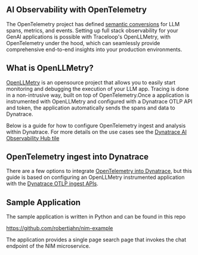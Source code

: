 ## AI Observability with OpenTelemetry

The OpenTelemetry project has defined [semantic conversions](https://opentelemetry.io/docs/specs/semconv/gen-ai/) for LLM spans, metrics, and events.  Setting up full stack observability for your GenAI applications is possible with Traceloop's OpenLLMetry, with OpenTelemetry under the hood, which can seamlessly provide comprehensive end-to-end insights into your production environments.

## What is OpenLLMetry?

[OpenLLMetry](https://www.traceloop.com/docs/openllmetry/introduction) is an opensource project that allows you to easily start monitoring and debugging the execution of your LLM app. Tracing is done in a non-intrusive way, built on top of OpenTelemetry.Once a application is instrumented with OpenLLMetry and configured with a Dynatrace OTLP API and token, the application automatically sends the spans and data to Dynatrace.

Below is a guide for how to configure OpenTelemetry ingest and analysis within Dynatrace. For more details on the use cases see the [Dynatrace AI Observability Hub tile](https://www.dynatrace.com/hub/detail/ai-and-llm-observability)

## OpenTelemetry ingest into Dynatrace 

There are a few options to integrate [OpenTelemetry into Dynatrace](https://www.dynatrace.com/hub/detail/opentelemetry), but this guide is based on configuring an OpenLLMetry instrumented application with the [Dynatrace OTLP ingest APIs](https://docs.dynatrace.com/docs/discover-dynatrace/references/dynatrace-api/environment-api/opentelemetry).

## Sample Application 

The sample application is written in Python and can be found in this repo 

https://github.com/robertjahn/nim-example  

The application provides a single page search page that invokes the chat endpoint of the NIM microservice. 